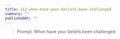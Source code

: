 ```yaml
---
title: 112-when-have-your-beliefs-been-challenged
summary: ""
publishedAt: ""
---
```


> Prompt: When have your beliefs been challenged

